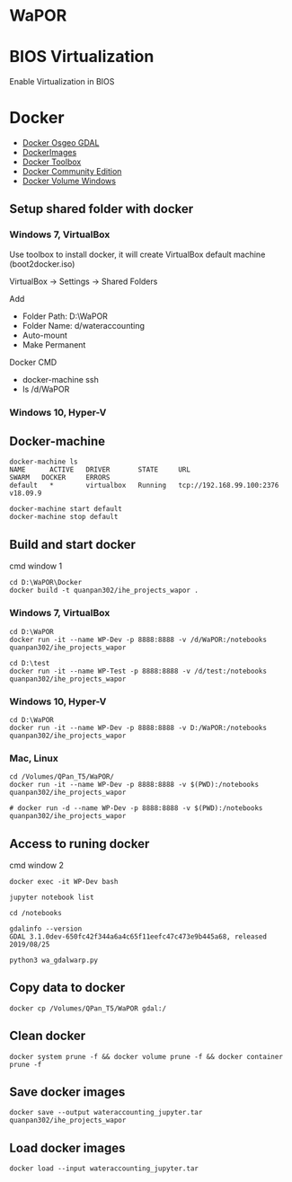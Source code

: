 # WaPOR

# BIOS Virtualization

Enable Virtualization in BIOS

# Docker

* [Docker Osgeo GDAL](https://hub.docker.com/r/osgeo/gdal)
* [DockerImages](https://wiki.osgeo.org/wiki/DockerImages)
* [Docker Toolbox](https://docs.docker.com/toolbox/overview/)
* [Docker Community Edition](https://docs.docker.com/docker-for-windows/release-notes/)
* [Docker Volume Windows](https://stackoverflow.com/questions/33126271/how-to-use-volume-option-with-docker-toolbox-on-windows)

## Setup shared folder with docker

### Windows 7, VirtualBox

Use toolbox to install docker, it will create VirtualBox default machine (boot2docker.iso)

VirtualBox -> Settings -> Shared Folders

Add

* Folder Path: D:\WaPOR
* Folder Name: d/wateraccounting
* Auto-mount
* Make Permanent

Docker CMD

* docker-machine ssh
* ls /d/WaPOR

### Windows 10, Hyper-V

## Docker-machine

```
docker-machine ls
NAME      ACTIVE   DRIVER       STATE     URL                         SWARM   DOCKER     ERRORS
default   *        virtualbox   Running   tcp://192.168.99.100:2376           v18.09.9

docker-machine start default
docker-machine stop default
```

## Build and start docker

cmd window 1

```
cd D:\WaPOR\Docker
docker build -t quanpan302/ihe_projects_wapor .
```

### Windows 7, VirtualBox

```
cd D:\WaPOR
docker run -it --name WP-Dev -p 8888:8888 -v /d/WaPOR:/notebooks quanpan302/ihe_projects_wapor
```

```
cd D:\test
docker run -it --name WP-Test -p 8888:8888 -v /d/test:/notebooks quanpan302/ihe_projects_wapor
```

### Windows 10, Hyper-V

```
cd D:\WaPOR
docker run -it --name WP-Dev -p 8888:8888 -v D:/WaPOR:/notebooks quanpan302/ihe_projects_wapor
```

### Mac, Linux

```
cd /Volumes/QPan_T5/WaPOR/
docker run -it --name WP-Dev -p 8888:8888 -v $(PWD):/notebooks quanpan302/ihe_projects_wapor

# docker run -d --name WP-Dev -p 8888:8888 -v $(PWD):/notebooks quanpan302/ihe_projects_wapor
```

## Access to runing docker

cmd window 2

```
docker exec -it WP-Dev bash

jupyter notebook list

cd /notebooks

gdalinfo --version
GDAL 3.1.0dev-650fc42f344a6a4c65f11eefc47c473e9b445a68, released 2019/08/25

python3 wa_gdalwarp.py 
```

## Copy data to docker

```
docker cp /Volumes/QPan_T5/WaPOR gdal:/
```

## Clean docker

```
docker system prune -f && docker volume prune -f && docker container prune -f
```

## Save docker images

```
docker save --output wateraccounting_jupyter.tar quanpan302/ihe_projects_wapor
```

## Load docker images

```
docker load --input wateraccounting_jupyter.tar
```
